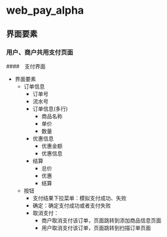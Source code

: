 # web_pay_alpha  
## 界面要素  
###  用户、商户共用支付页面
####　支付界面
- 界面要素
  - 订单信息
    - 订单号
    - 流水号
    - 订单信息(多行)
      - 商品名称
      - 单价
      - 数量
    - 优惠信息
      - 优惠金额
      - 优惠信息
    - 结算
      - 总价
      - 优惠
      - 结算
  - 按钮
    - 支付结果下拉菜单：模拟支付成功、失败
    - 确定：确定支付成功或者支付失败
    - 取消支付：
      - 商户取消支付该订单，页面跳转到添加商品信息页面
      - 用户取消支付该订单，页面跳转到扫描订单页面
